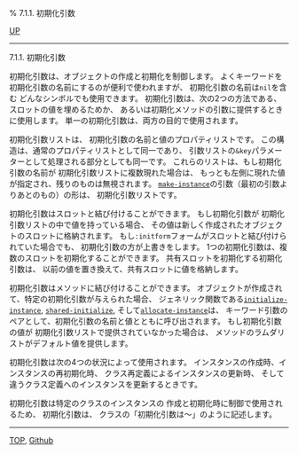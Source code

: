 % 7.1.1. 初期化引数

[UP](7.1.html)  

---

7.1.1. 初期化引数


初期化引数は、オブジェクトの作成と初期化を制御します。
よくキーワードを初期化引数の名前にするのが便利で使われますが、
初期化引数の名前は`nil`を含む
どんなシンボルでも使用できます。
初期化引数は、次の2つの方法である、
スロットの値を埋めるためか、
あるいは初期化メソッドの引数に提供するときに使用します。
単一の初期化引数は、両方の目的で使用されます。

初期化引数リストは、
初期化引数の名前と値のプロパティリストです。
この構造は、通常のプロパティリストとして同一であり、
引数リストの`&key`パラメーターとして処理される部分としても同一です。
これらのリストは、もし初期化引数の名前が
初期化引数リストに複数現れた場合は、
もっとも左側に現れた値が指定され、残りのものは無視されます。
[`make-instance`](7.7.make-instance.html)の引数（最初の引数よりあとのもの）の形は、
初期化引数リストです。

初期化引数はスロットと結び付けることができます。
もし初期化引数が
初期化引数リストの中で値を持っている場合、
その値は新しく作成されたオブジェクトのスロットに格納されます。
もし`:initform`フォームがスロットと結び付けられていた場合でも、
初期化引数の方が上書きをします。
1つの初期化引数は、複数のスロットを初期化することができます。
共有スロットを初期化する初期化引数は、
以前の値を置き換えて、共有スロットに値を格納します。

初期化引数はメソッドに結び付けることができます。
オブジェクトが作成されて、特定の初期化引数が与えられた場合、
ジェネリック関数である[`initialize-instance`](7.7.initialize-instance.html),
[`shared-initialize`](7.7.shared-initialize.html), そして[`allocate-instance`](7.7.allocate-instance.html)は、
キーワード引数のペアとして、初期化引数の名前と値とともに呼び出されます。
もし初期化引数の値が
初期化引数リストで提供されていなかった場合は、
メソッドのラムダリストがデフォルト値を提供します。

初期化引数は次の4つの状況によって使用されます。
インスタンスの作成時、インスタンスの再初期化時、
クラス再定義によるインスタンスの更新時、
そして違うクラス定義へのインスタンスを更新するときです。

初期化引数は特定のクラスのインスタンスの
作成と初期化時に制御で使用されるため、
初期化引数は、
クラスの「初期化引数は～」のように記述します。


---
[TOP](index.html),  [Github](https://github.com/nptcl/npt-japanese)

